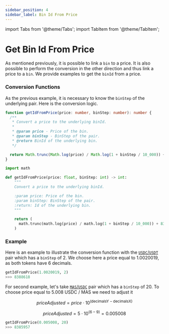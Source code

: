 ```yaml
---
sidebar_position: 4
sidebar_label: Bin Id From Price
---
```


import Tabs from '@theme/Tabs';
import TabItem from '@theme/TabItem';

# Get Bin Id From Price

As mentioned previously, it is possible to link a `bin` to a price. It is also possible to perform the conversion in the other direction and thus link a price to a `bin`. We provide examples to get the `binId` from a price.

### Conversion Functions

As the previous example, it is necessary to know the `binStep` of the underlying pair. Here is the conversion logic.
<Tabs>
<TabItem value="typescript" label="Typescript">

```typescript
function getIdFromPrice(price: number, binStep: number): number {
  /**
   * Convert a price to the underlying binId.
   *
   * @param price - Price of the bin.
   * @param binStep - BinStep of the pair.
   * @return BinId of the underlying bin.
   */

  return Math.trunc(Math.log(price) / Math.log(1 + binStep / 10_000)) + 8388608;
}
```

</TabItem>
<TabItem value="python" label="Python" default>

```python
import math

def getIdFromPrice(price: float, binStep: int) -> int:
    """
    Convert a price to the underlying binId.

    :param price: Price of the bin.
    :param binStep: BinStep of the pair.
    :return: Id of the underlying bin.
    """

    return (
      math.trunc(math.log(price) / math.log(1 + binStep / 10_000)) + 8388608
    )
```

</TabItem>
</Tabs>

### Example

Here is an example to illustrate the conversion function with the [`USDC`/`USDT`](https://beta.dusa.io/pools/AS1217cAveD2H5rkuytUoiMEL1sg8BXwp966daPRoaoxmV8zv7Bdv/AS1sKBEGsqtm8vQhQzi7KJ4YhyaKTSkhJrLkRc7mQtPqme3VcFHm/2) pair which has a `binStep` of 2. We choose here a price equal to 1.0020019, as both tokens have 6 decimals.

```python
getIdFromPrice(1.0020019, 2)
>>> 8388618
```

For second example, let's take [`MAS`/`USDC`](https://beta.dusa.io/pools/AS12Emra1SrLsFgYdFRQXBjsksWummAs8zG14iFytS73bZBjbVY5v/AS1sKBEGsqtm8vQhQzi7KJ4YhyaKTSkhJrLkRc7mQtPqme3VcFHm/20) pair which has a `binStep` of 20. To choose price equal to 5.008 USDC / MAS we need to adjust it

$$
priceAdjusted = price\cdot 10^{(\text{decimalsY} - \text{decimalsX})}
$$

$$
priceAdjusted = 5 \cdot 10^{(\text{6} - \text{9})} = 0.005008
$$

```python
getIdFromPrice(0.005008, 20)
>>> 8385957
```
